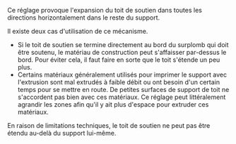 Ce réglage provoque l'expansion du toit de soutien dans toutes les directions horizontalement dans le reste du support.

Il existe deux cas d'utilisation de ce mécanisme.
* Si le toit de soutien se termine directement au bord du surplomb qui doit être soutenu, le matériau de construction peut s'affaisser par-dessus le bord. Pour éviter cela, il faut faire en sorte que le toit s'étende un peu plus.
* Certains matériaux généralement utilisés pour imprimer le support avec l'extrusion sont mal extrudés à faible débit ou ont besoin d'un certain temps pour se mettre en route. De petites surfaces de support de toit ne s'accordent pas bien avec ces matériaux. Ce réglage peut littéralement agrandir les zones afin qu'il y ait plus d'espace pour extruder ces matériaux.

En raison de limitations techniques, le toit de soutien ne peut pas être étendu au-delà du support lui-même.
